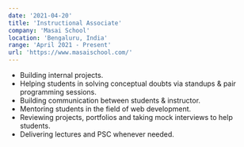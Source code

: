 ```yaml
---
date: '2021-04-20'
title: 'Instructional Associate'
company: 'Masai School'
location: 'Bengaluru, India'
range: 'April 2021 - Present'
url: 'https://www.masaischool.com/'
---
```


- Building internal projects.
- Helping students in solving conceptual doubts via standups & pair programming sessions.
- Building communication between students & instructor.
- Mentoring students in the field of web development.
- Reviewing projects, portfolios and taking mock interviews to help students.
- Delivering lectures and PSC whenever needed.
